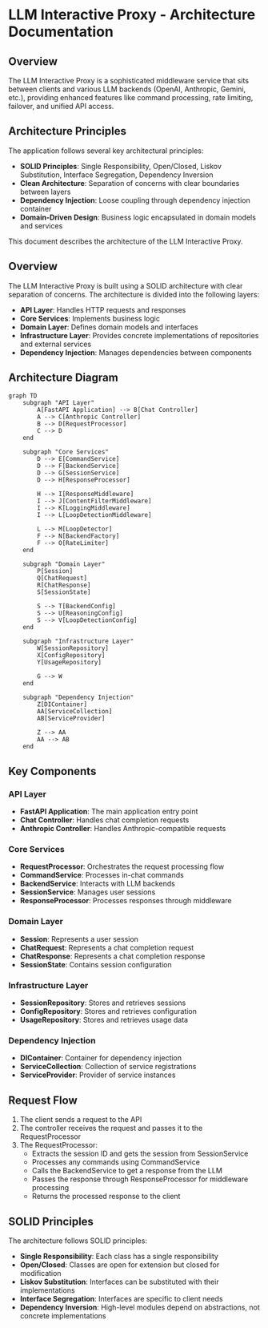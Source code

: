 # LLM Interactive Proxy - Architecture Documentation

## Overview

The LLM Interactive Proxy is a sophisticated middleware service that sits between clients and various LLM backends (OpenAI, Anthropic, Gemini, etc.), providing enhanced features like command processing, rate limiting, failover, and unified API access.

## Architecture Principles

The application follows several key architectural principles:

- **SOLID Principles**: Single Responsibility, Open/Closed, Liskov Substitution, Interface Segregation, Dependency Inversion
- **Clean Architecture**: Separation of concerns with clear boundaries between layers
- **Dependency Injection**: Loose coupling through dependency injection container
- **Domain-Driven Design**: Business logic encapsulated in domain models and services

This document describes the architecture of the LLM Interactive Proxy.

## Overview

The LLM Interactive Proxy is built using a SOLID architecture with clear separation of concerns. The architecture is divided into the following layers:

- **API Layer**: Handles HTTP requests and responses
- **Core Services**: Implements business logic
- **Domain Layer**: Defines domain models and interfaces
- **Infrastructure Layer**: Provides concrete implementations of repositories and external services
- **Dependency Injection**: Manages dependencies between components

## Architecture Diagram

```mermaid
graph TD
    subgraph "API Layer"
        A[FastAPI Application] --> B[Chat Controller]
        A --> C[Anthropic Controller]
        B --> D[RequestProcessor]
        C --> D
    end
    
    subgraph "Core Services"
        D --> E[CommandService]
        D --> F[BackendService]
        D --> G[SessionService]
        D --> H[ResponseProcessor]
        
        H --> I[ResponseMiddleware]
        I --> J[ContentFilterMiddleware]
        I --> K[LoggingMiddleware]
        I --> L[LoopDetectionMiddleware]
        
        L --> M[LoopDetector]
        F --> N[BackendFactory]
        F --> O[RateLimiter]
    end
    
    subgraph "Domain Layer"
        P[Session]
        Q[ChatRequest]
        R[ChatResponse]
        S[SessionState]
        
        S --> T[BackendConfig]
        S --> U[ReasoningConfig]
        S --> V[LoopDetectionConfig]
    end
    
    subgraph "Infrastructure Layer"
        W[SessionRepository]
        X[ConfigRepository]
        Y[UsageRepository]
        
        G --> W
    end
    
    subgraph "Dependency Injection"
        Z[DIContainer]
        AA[ServiceCollection]
        AB[ServiceProvider]
        
        Z --> AA
        AA --> AB
    end
```

## Key Components

### API Layer

- **FastAPI Application**: The main application entry point
- **Chat Controller**: Handles chat completion requests
- **Anthropic Controller**: Handles Anthropic-compatible requests

### Core Services

- **RequestProcessor**: Orchestrates the request processing flow
- **CommandService**: Processes in-chat commands
- **BackendService**: Interacts with LLM backends
- **SessionService**: Manages user sessions
- **ResponseProcessor**: Processes responses through middleware

### Domain Layer

- **Session**: Represents a user session
- **ChatRequest**: Represents a chat completion request
- **ChatResponse**: Represents a chat completion response
- **SessionState**: Contains session configuration

### Infrastructure Layer

- **SessionRepository**: Stores and retrieves sessions
- **ConfigRepository**: Stores and retrieves configuration
- **UsageRepository**: Stores and retrieves usage data

### Dependency Injection

- **DIContainer**: Container for dependency injection
- **ServiceCollection**: Collection of service registrations
- **ServiceProvider**: Provider of service instances

## Request Flow

1. The client sends a request to the API
2. The controller receives the request and passes it to the RequestProcessor
3. The RequestProcessor:
   - Extracts the session ID and gets the session from SessionService
   - Processes any commands using CommandService
   - Calls the BackendService to get a response from the LLM
   - Passes the response through ResponseProcessor for middleware processing
   - Returns the processed response to the client

## SOLID Principles

The architecture follows SOLID principles:

- **Single Responsibility**: Each class has a single responsibility
- **Open/Closed**: Classes are open for extension but closed for modification
- **Liskov Substitution**: Interfaces can be substituted with their implementations
- **Interface Segregation**: Interfaces are specific to client needs
- **Dependency Inversion**: High-level modules depend on abstractions, not concrete implementations
